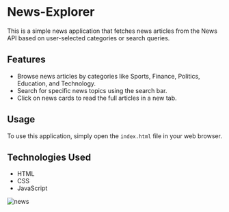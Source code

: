 # News-Explorer

This is a simple news application that fetches news articles from the News API based on user-selected categories or search queries.

## Features

- Browse news articles by categories like Sports, Finance, Politics, Education, and Technology.
- Search for specific news topics using the search bar.
- Click on news cards to read the full articles in a new tab.

## Usage

To use this application, simply open the `index.html` file in your web browser.

## Technologies Used

- HTML
- CSS
- JavaScript

![news](https://github.com/THE-ARTI5T/News-Explorer/assets/103200040/52745bfc-23f2-45dd-b041-bc734f481664)
